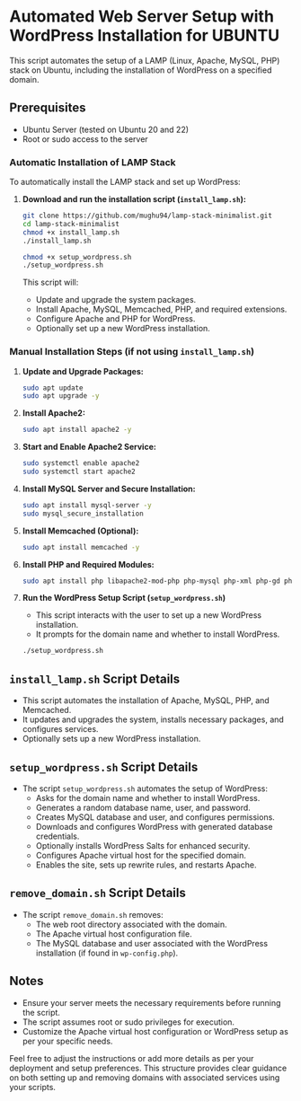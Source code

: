 # Automated Web Server Setup with WordPress Installation for UBUNTU

This script automates the setup of a LAMP (Linux, Apache, MySQL, PHP) stack on Ubuntu, including the installation of WordPress on a specified domain.

## Prerequisites

- Ubuntu Server (tested on Ubuntu 20 and 22)
- Root or sudo access to the server

### Automatic Installation of LAMP Stack

To automatically install the LAMP stack and set up WordPress:

1. **Download and run the installation script (`install_lamp.sh`):**

    ```bash
    git clone https://github.com/mughu94/lamp-stack-minimalist.git
    cd lamp-stack-minimalist
    chmod +x install_lamp.sh
    ./install_lamp.sh

    chmod +x setup_wordpress.sh
    ./setup_wordpress.sh
    ```

   This script will:
   - Update and upgrade the system packages.
   - Install Apache, MySQL, Memcached, PHP, and required extensions.
   - Configure Apache and PHP for WordPress.
   - Optionally set up a new WordPress installation.

### Manual Installation Steps (if not using `install_lamp.sh`)

1. **Update and Upgrade Packages:**

    ```bash
    sudo apt update
    sudo apt upgrade -y
    ```

2. **Install Apache2:**

    ```bash
    sudo apt install apache2 -y
    ```

3. **Start and Enable Apache2 Service:**

    ```bash
    sudo systemctl enable apache2
    sudo systemctl start apache2
    ```

4. **Install MySQL Server and Secure Installation:**

    ```bash
    sudo apt install mysql-server -y
    sudo mysql_secure_installation
    ```

5. **Install Memcached (Optional):**

    ```bash
    sudo apt install memcached -y
    ```

6. **Install PHP and Required Modules:**

    ```bash
    sudo apt install php libapache2-mod-php php-mysql php-xml php-gd php-mbstring php-curl php-memcached -y
    ```

7. **Run the WordPress Setup Script (`setup_wordpress.sh`)**

    - This script interacts with the user to set up a new WordPress installation.
    - It prompts for the domain name and whether to install WordPress.

    ```bash
    ./setup_wordpress.sh
    ```
## `install_lamp.sh` Script Details

- This script automates the installation of Apache, MySQL, PHP, and Memcached.
- It updates and upgrades the system, installs necessary packages, and configures services.
- Optionally sets up a new WordPress installation.
  
## `setup_wordpress.sh` Script Details

- The script `setup_wordpress.sh` automates the setup of WordPress:
  - Asks for the domain name and whether to install WordPress.
  - Generates a random database name, user, and password.
  - Creates MySQL database and user, and configures permissions.
  - Downloads and configures WordPress with generated database credentials.
  - Optionally installs WordPress Salts for enhanced security.
  - Configures Apache virtual host for the specified domain.
  - Enables the site, sets up rewrite rules, and restarts Apache.
 
## `remove_domain.sh` Script Details

- The script `remove_domain.sh` removes:
  - The web root directory associated with the domain.
  - The Apache virtual host configuration file.
  - The MySQL database and user associated with the WordPress installation (if found in `wp-config.php`).

## Notes

- Ensure your server meets the necessary requirements before running the script.
- The script assumes root or sudo privileges for execution.
- Customize the Apache virtual host configuration or WordPress setup as per your specific needs.

Feel free to adjust the instructions or add more details as per your deployment and setup preferences. This structure provides clear guidance on both setting up and removing domains with associated services using your scripts.
